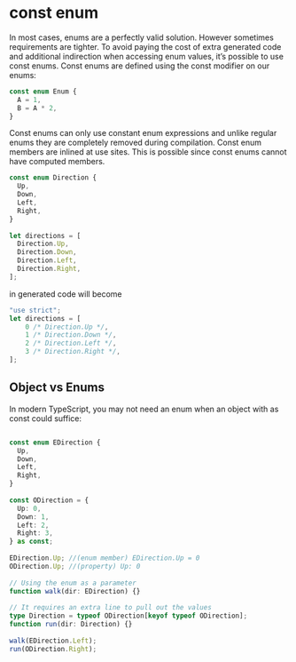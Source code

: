 # const enum

In most cases, enums are a perfectly valid solution. However sometimes requirements are tighter. To avoid paying the cost of extra generated code and additional indirection when accessing enum values, it’s possible to use const enums. Const enums are defined using the const modifier on our enums:

```typescript
const enum Enum {
  A = 1,
  B = A * 2,
}
```

Const enums can only use constant enum expressions and unlike regular enums they are completely removed during compilation. Const enum members are inlined at use sites. This is possible since const enums cannot have computed members.

```typescript
const enum Direction {
  Up,
  Down,
  Left,
  Right,
}
 
let directions = [
  Direction.Up,
  Direction.Down,
  Direction.Left,
  Direction.Right,
];
```

in generated code will become

```typescript
"use strict";
let directions = [
    0 /* Direction.Up */,
    1 /* Direction.Down */,
    2 /* Direction.Left */,
    3 /* Direction.Right */,
];
```

## Object vs Enums

In modern TypeScript, you may not need an enum when an object with as const could suffice:

```typescript

const enum EDirection {
  Up,
  Down,
  Left,
  Right,
}
 
const ODirection = {
  Up: 0,
  Down: 1,
  Left: 2,
  Right: 3,
} as const;
 
EDirection.Up; //(enum member) EDirection.Up = 0
ODirection.Up; //(property) Up: 0
 
// Using the enum as a parameter
function walk(dir: EDirection) {}
 
// It requires an extra line to pull out the values
type Direction = typeof ODirection[keyof typeof ODirection];
function run(dir: Direction) {}
 
walk(EDirection.Left);
run(ODirection.Right);
```
